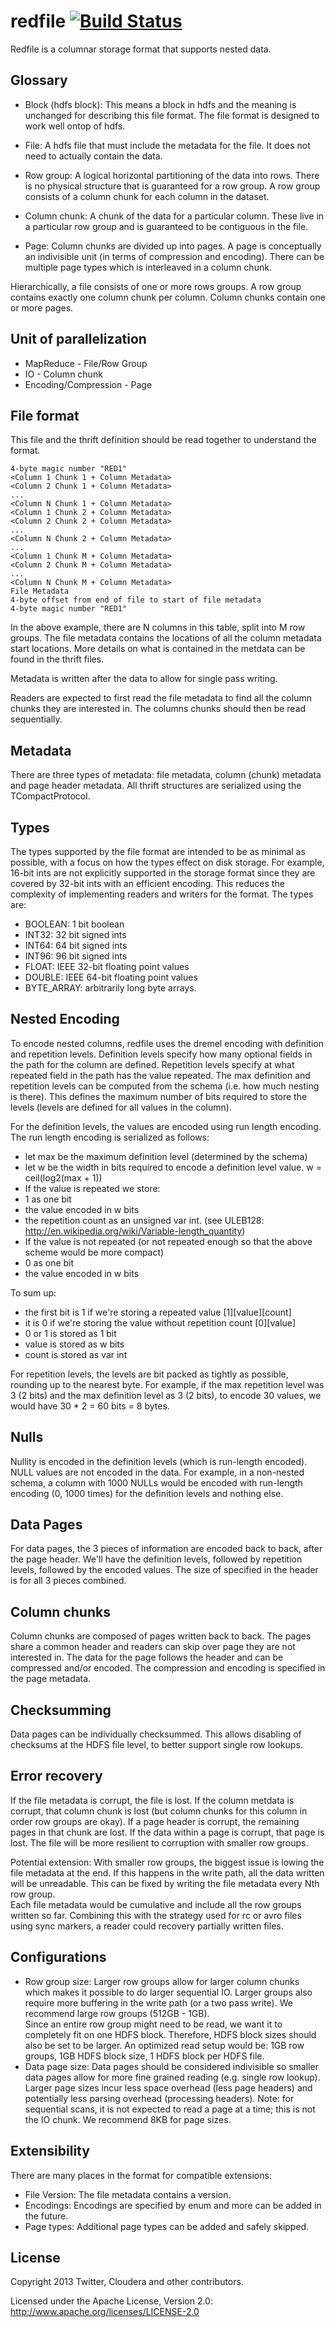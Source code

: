 redfile [![Build Status](https://travis-ci.org/twitter/redfile.png?branch=master)](redfile)
======
Redfile is a columnar storage format that supports nested data.  

## Glossary
  - Block (hdfs block): This means a block in hdfs and the meaning is 
    unchanged for describing this file format.  The file format is 
    designed to work well ontop of hdfs.

  - File: A hdfs file that must include the metadata for the file.
    It does not need to actually contain the data.

  - Row group: A logical horizontal partitioning of the data into rows.
    There is no physical structure that is guaranteed for a row group.
    A row group consists of a column chunk for each column in the dataset.

  - Column chunk: A chunk of the data for a particular column.  These live
    in a particular row group and is guaranteed to be contiguous in the file.

  - Page: Column chunks are divided up into pages.  A page is conceptually
    an indivisible unit (in terms of compression and encoding).  There can
    be multiple page types which is interleaved in a column chunk.

Hierarchically, a file consists of one or more rows groups.  A row group
contains exactly one column chunk per column.  Column chunks contain one or
more pages. 

## Unit of parallelization
  - MapReduce - File/Row Group
  - IO - Column chunk
  - Encoding/Compression - Page

## File format
This file and the thrift definition should be read together to understand the format.

    4-byte magic number "RED1"
    <Column 1 Chunk 1 + Column Metadata>
    <Column 2 Chunk 1 + Column Metadata>
    ...
    <Column N Chunk 1 + Column Metadata>
    <Column 1 Chunk 2 + Column Metadata>
    <Column 2 Chunk 2 + Column Metadata>
    ...
    <Column N Chunk 2 + Column Metadata>
    ...
    <Column 1 Chunk M + Column Metadata>
    <Column 2 Chunk M + Column Metadata>
    ...
    <Column N Chunk M + Column Metadata>
    File Metadata
    4-byte offset from end of file to start of file metadata
    4-byte magic number "RED1"

In the above example, there are N columns in this table, split into M row 
groups.  The file metadata contains the locations of all the column metadata 
start locations.  More details on what is contained in the metdata can be found 
in the thrift files.

Metadata is written after the data to allow for single pass writing.

Readers are expected to first read the file metadata to find all the column 
chunks they are interested in.  The columns chunks should then be read sequentially.

## Metadata
There are three types of metadata: file metadata, column (chunk) metadata and page
header metadata.  All thrift structures are serialized using the TCompactProtocol.

## Types
The types supported by the file format are intended to be as minimal as possible,
with a focus on how the types effect on disk storage.  For example, 16-bit ints
are not explicitly supported in the storage format since they are covered by
32-bit ints with an efficient encoding.  This reduces the complexity of implementing
readers and writers for the format.  The types are:
  - BOOLEAN: 1 bit boolean
  - INT32: 32 bit signed ints
  - INT64: 64 bit signed ints
  - INT96: 96 bit signed ints
  - FLOAT: IEEE 32-bit floating point values
  - DOUBLE: IEEE 64-bit floating point values
  - BYTE_ARRAY: arbitrarily long byte arrays.

## Nested Encoding
To encode nested columns, redfile uses the dremel encoding with definition and 
repetition levels.  Definition levels specify how many optional fields in the 
path for the column are defined.  Repetition levels specify at what repeated field
in the path has the value repeated.  The max definition and repetition levels can
be computed from the schema (i.e. how much nesting is there).  This defines the
maximum number of bits required to store the levels (levels are defined for all
values in the column).  

For the definition levels, the values are encoded using run length encoding.
The run length encoding is serialized as follows:
 - let max be the maximum definition level (determined by the schema)
 - let w be the width in bits required to encode a definition level value. w = ceil(log2(max + 1))
 - If the value is repeated we store:
  - 1 as one bit
  - the value encoded in w bits
  - the repetition count as an unsigned var int. (see ULEB128: http://en.wikipedia.org/wiki/Variable-length_quantity)
 - If the value is not repeated (or not repeated enough so that the above scheme would be more compact)
  - 0 as one bit
  - the value encoded in w bits

To sum up:
 - the first bit is 1 if we're storing a repeated value [1][value][count]
 - it is 0 if we're storing the value without repetition count [0][value]
 - 0 or 1 is stored as 1 bit
 - value is stored as w bits
 - count is stored as var int

For repetition levels, the levels are bit packed as tightly as possible, 
rounding up to the nearest byte.  For example, if the max repetition level was 3
(2 bits) and the max definition level as 3 (2 bits), to encode 30 values, we would
have 30 * 2 = 60 bits = 8 bytes.

## Nulls
Nullity is encoded in the definition levels (which is run-length encoded).  NULL values 
are not encoded in the data.  For example, in a non-nested schema, a column with 1000 NULLs 
would be encoded with run-length encoding (0, 1000 times) for the definition levels and
nothing else.  

## Data Pages
For data pages, the 3 pieces of information are encoded back to back, after the page
header.  We'll have the definition levels, followed by repetition levels, followed
by the encoded values.  The size of specified in the header is for all 3 pieces combined.

## Column chunks
Column chunks are composed of pages written back to back.  The pages share a common 
header and readers can skip over page they are not interested in.  The data for the 
page follows the header and can be compressed and/or encoded.  The compression and 
encoding is specified in the page metadata.

## Checksumming
Data pages can be individually checksummed.  This allows disabling of checksums at the 
HDFS file level, to better support single row lookups.

## Error recovery
If the file metadata is corrupt, the file is lost.  If the column metdata is corrupt, 
that column chunk is lost (but column chunks for this column in order row groups are 
okay).  If a page header is corrupt, the remaining pages in that chunk are lost.  If 
the data within a page is corrupt, that page is lost.  The file will be more 
resilient to corruption with smaller row groups.

Potential extension: With smaller row groups, the biggest issue is lowing the file 
metadata at the end.  If this happens in the write path, all the data written will 
be unreadable.  This can be fixed by writing the file metadata every Nth row group.  
Each file metadata would be cumulative and include all the row groups written so 
far.  Combining this with the strategy used for rc or avro files using sync markers, 
a reader could recovery partially written files.  

## Configurations
- Row group size: Larger row groups allow for larger column chunks which makes it 
possible to do larger sequential IO.  Larger groups also require more buffering in 
the write path (or a two pass write).  We recommend large row groups (512GB - 1GB).  
Since an entire row group might need to be read, we want it to completely fit on 
one HDFS block.  Therefore, HDFS block sizes should also be set to be larger.  An 
optimized read setup would be: 1GB row groups, 1GB HDFS block size, 1 HDFS block 
per HDFS file.
- Data page size: Data pages should be considered indivisible so smaller data pages 
allow for more fine grained reading (e.g. single row lookup).  Larger page sizes 
incur less space overhead (less page headers) and potentially less parsing overhead 
(processing headers).  Note: for sequential scans, it is not expected to read a page 
at a time; this is not the IO chunk.  We recommend 8KB for page sizes.

## Extensibility
There are many places in the format for compatible extensions:
- File Version: The file metadata contains a version.
- Encodings: Encodings are specified by enum and more can be added in the future.  
- Page types: Additional page types can be added and safely skipped.

## License
Copyright 2013 Twitter, Cloudera and other contributors.

Licensed under the Apache License, Version 2.0: http://www.apache.org/licenses/LICENSE-2.0
